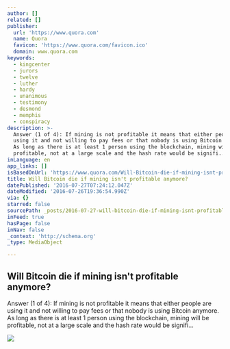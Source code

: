 ```yaml
---
author: []
related: []
publisher:
  url: 'https://www.quora.com'
  name: Quora
  favicon: 'https://www.quora.com/favicon.ico'
  domain: www.quora.com
keywords:
  - kingcenter
  - jurors
  - twelve
  - luther
  - hardy
  - unanimous
  - testimony
  - desmond
  - memphis
  - conspiracy
description: >-
  Answer (1 of 4): If mining is not profitable it means that either people are
  using it and not willing to pay fees or that nobody is using Bitcoin anymore.
  As long as there is at least 1 person using the blockchain, mining will be
  profitable, not at a large scale and the hash rate would be signifi...
inLanguage: en
app_links: []
isBasedOnUrl: 'https://www.quora.com/Will-Bitcoin-die-if-mining-isnt-profitable-anymore'
title: Will Bitcoin die if mining isn't profitable anymore?
datePublished: '2016-07-27T07:24:12.047Z'
dateModified: '2016-07-26T19:36:54.990Z'
via: {}
starred: false
sourcePath: _posts/2016-07-27-will-bitcoin-die-if-mining-isnt-profitable-anymore.md
inFeed: true
hasPage: false
inNav: false
_context: 'http://schema.org'
_type: MediaObject

---
```

<article style=""><h1>Will Bitcoin die if mining isn't profitable anymore?</h1><p>Answer (1 of 4): If mining is not profitable it means that either people are using it and not willing to pay fees or that nobody is using Bitcoin anymore. As long as there is at least 1 person using the blockchain, mining will be profitable, not at a large scale and the hash rate would be signifi...</p><img src="https://qsf.ec.quoracdn.net/-images.new_grid.fb_share_default.pnge6dde9cfa6e03c43.png" /></article>